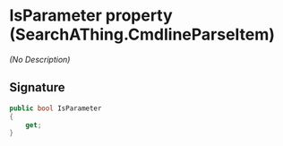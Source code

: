 # IsParameter property (SearchAThing.CmdlineParseItem)
_(No Description)_

## Signature
```csharp
public bool IsParameter
{
    get;
}
```
